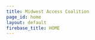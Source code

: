 ```yaml
---
title: Midwest Access Coalition
page_id: home
layout: default
firebase_title: HOME
---
```


<div id="mainContent"></div>
